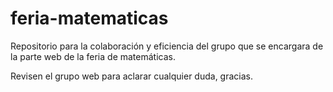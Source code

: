# feria-matematicas
Repositorio para la colaboración y eficiencia del grupo que se encargara de la parte web de la feria de matemáticas.

Revisen el grupo web para aclarar cualquier duda, gracias.
